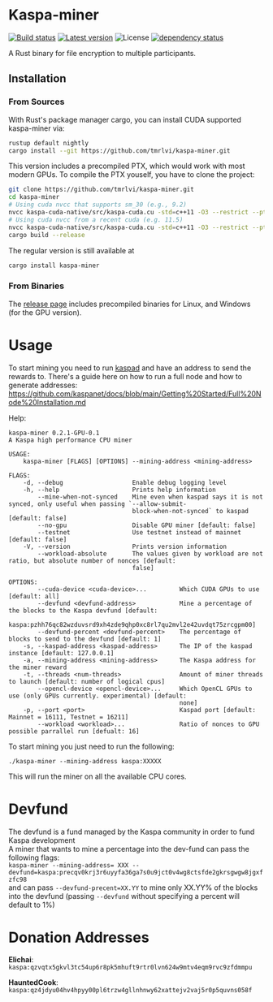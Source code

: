 # Kaspa-miner
[![Build status](https://github.com/elichai/kaspa-miner/workflows/ci/badge.svg)](https://github.com/elichai/kaspa-miner/actions)
[![Latest version](https://img.shields.io/crates/v/kaspa-miner.svg)](https://crates.io/crates/kaspa-miner)
![License](https://img.shields.io/crates/l/kaspa-miner.svg)
[![dependency status](https://deps.rs/repo/github/elichai/kaspa-miner/status.svg)](https://deps.rs/repo/github/elichai/kaspa-miner)

A Rust binary for file encryption to multiple participants. 


## Installation
### From Sources
With Rust's package manager cargo, you can install CUDA supported kaspa-miner via:

```sh
rustup default nightly
cargo install --git https://github.com/tmrlvi/kaspa-miner.git
```

This version includes a precompiled PTX, which would work with most modern GPUs. To compile the PTX youself, 
you have to clone the project:

```sh
git clone https://github.com/tmrlvi/kaspa-miner.git
cd kaspa-miner
# Using cuda nvcc that supports sm_30 (e.g., 9.2)
nvcc kaspa-cuda-native/src/kaspa-cuda.cu -std=c++11 -O3 --restrict --ptx --gpu-architecture=compute_30 --gpu-code=sm_30 -o ./resources/kaspa-cuda-sm30.ptx -Xptxas -O3 -Xcompiler -O3
# Using cuda nvcc from a recent cuda (e.g. 11.5)
nvcc kaspa-cuda-native/src/kaspa-cuda.cu -std=c++11 -O3 --restrict --ptx --gpu-architecture=compute_61 --gpu-code=sm_61 -o ./resources/kaspa-cuda-sm61.ptx -Xptxas -O3 -Xcompiler -O3 
cargo build --release
```

The regular version is still available at
```sh
cargo install kaspa-miner
```

### From Binaries
The [release page](https://github.com/tmrlvi/kaspa-miner/releases) includes precompiled binaries for Linux, and Windows (for the GPU version).


# Usage
To start mining you need to run [kaspad](https://github.com/kaspanet/kaspad) and have an address to send the rewards to.
There's a guide here on how to run a full node and how to generate addresses: https://github.com/kaspanet/docs/blob/main/Getting%20Started/Full%20Node%20Installation.md

Help:
```
kaspa-miner 0.2.1-GPU-0.1
A Kaspa high performance CPU miner

USAGE:
    kaspa-miner [FLAGS] [OPTIONS] --mining-address <mining-address>

FLAGS:
    -d, --debug                   Enable debug logging level
    -h, --help                    Prints help information
        --mine-when-not-synced    Mine even when kaspad says it is not synced, only useful when passing `--allow-submit-
                                  block-when-not-synced` to kaspad  [default: false]
        --no-gpu                  Disable GPU miner [default: false]
        --testnet                 Use testnet instead of mainnet [default: false]
    -V, --version                 Prints version information
        --workload-absolute       The values given by workload are not ratio, but absolute number of nonces [default:
                                  false]

OPTIONS:
        --cuda-device <cuda-device>...         Which CUDA GPUs to use [default: all]
        --devfund <devfund-address>            Mine a percentage of the blocks to the Kaspa devfund [default:
                                               kaspa:pzhh76qc82wzduvsrd9xh4zde9qhp0xc8rl7qu2mvl2e42uvdqt75zrcgpm00]
        --devfund-percent <devfund-percent>    The percentage of blocks to send to the devfund [default: 1]
    -s, --kaspad-address <kaspad-address>      The IP of the kaspad instance [default: 127.0.0.1]
    -a, --mining-address <mining-address>      The Kaspa address for the miner reward
    -t, --threads <num-threads>                Amount of miner threads to launch [default: number of logical cpus]
        --opencl-device <opencl-device>...     Which OpenCL GPUs to use (only GPUs currently. experimental) [default:
                                               none]
    -p, --port <port>                          Kaspad port [default: Mainnet = 16111, Testnet = 16211]
        --workload <workload>...               Ratio of nonces to GPU possible parrallel run [defualt: 16]
```

To start mining you just need to run the following:

`./kaspa-miner --mining-address kaspa:XXXXX`

This will run the miner on all the available CPU cores.

# Devfund

The devfund is a fund managed by the Kaspa community in order to fund Kaspa development <br>
A miner that wants to mine a percentage into the dev-fund can pass the following flags: <br>
`kaspa-miner --mining-address= XXX --devfund=kaspa:precqv0krj3r6uyyfa36ga7s0u9jct0v4wg8ctsfde2gkrsgwgw8jgxfzfc98` <br>
and can pass `--devfund-precent=XX.YY` to mine only XX.YY% of the blocks into the devfund (passing `--devfund` without specifying a percent will default to 1%)

# Donation Addresses

**Elichai**: `kaspa:qzvqtx5gkvl3tc54up6r8pk5mhuft9rtr0lvn624w9mtv4eqm9rvc9zfdmmpu`

**HauntedCook**: `kaspa:qz4jdyu04hv4hpyy00pl6trzw4gllnhnwy62xattejv2vaj5r0p5quvns058f`